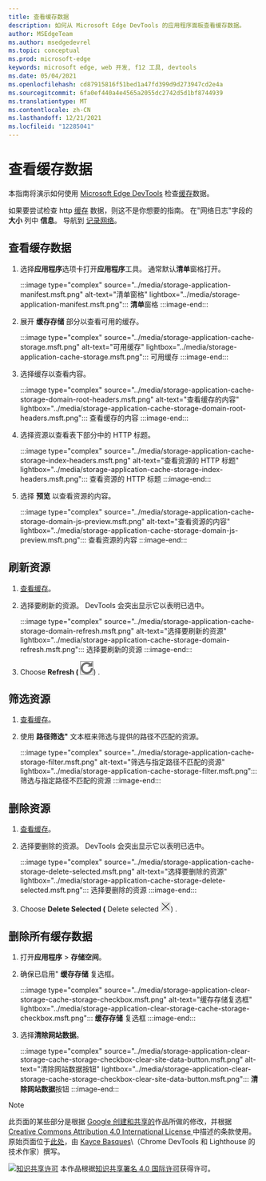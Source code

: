 ```yaml
---
title: 查看缓存数据
description: 如何从 Microsoft Edge DevTools 的应用程序面板查看缓存数据。
author: MSEdgeTeam
ms.author: msedgedevrel
ms.topic: conceptual
ms.prod: microsoft-edge
keywords: microsoft edge, web 开发, f12 工具, devtools
ms.date: 05/04/2021
ms.openlocfilehash: cd87915816f51bed1a47fd399d9d273947cd2e4a
ms.sourcegitcommit: 6fa0ef440a4e4565a2055dc2742d5d1bf8744939
ms.translationtype: MT
ms.contentlocale: zh-CN
ms.lasthandoff: 12/21/2021
ms.locfileid: "12285041"
---
```

<!-- Copyright Kayce Basques

   Licensed under the Apache License, Version 2.0 (the "License");
   you may not use this file except in compliance with the License.
   You may obtain a copy of the License at

       https://www.apache.org/licenses/LICENSE-2.0

   Unless required by applicable law or agreed to in writing, software
   distributed under the License is distributed on an "AS IS" BASIS,
   WITHOUT WARRANTIES OR CONDITIONS OF ANY KIND, either express or implied.
   See the License for the specific language governing permissions and
   limitations under the License.  -->
# <a name="view-cache-data"></a>查看缓存数据

本指南将演示如何使用 [Microsoft Edge DevTools](../../devtools-guide-chromium/index.md) 检查[缓存](https://developer.mozilla.org/docs/Web/API/Cache)数据。

如果要尝试检查 http [缓存](https://developer.mozilla.org/docs/Web/HTTP/Caching) 数据，则这不是你想要的指南。  在"网络日志"字段的 **大小** 列中 **信息**。  导航到 [记录网络](../network/index.md#log-network-activity)。


<!-- ====================================================================== -->
## <a name="view-cache-data"></a>查看缓存数据

1.  选择**应用程序**选项卡打开**应用程序**工具。  通常默认**清单**窗格打开。

    :::image type="complex" source="../media/storage-application-manifest.msft.png" alt-text="清单窗格" lightbox="../media/storage-application-manifest.msft.png":::
       **清单**窗格
    :::image-end:::

1.  展开 **缓存存储** 部分以查看可用的缓存。

    :::image type="complex" source="../media/storage-application-cache-storage.msft.png" alt-text="可用缓存" lightbox="../media/storage-application-cache-storage.msft.png":::
       可用缓存
    :::image-end:::

1.  选择缓存以查看内容。

    :::image type="complex" source="../media/storage-application-cache-storage-domain-root-headers.msft.png" alt-text="查看缓存的内容" lightbox="../media/storage-application-cache-storage-domain-root-headers.msft.png":::
       查看缓存的内容
    :::image-end:::

1.  选择资源以查看表下部分中的 HTTP 标题。

    :::image type="complex" source="../media/storage-application-cache-storage-index-headers.msft.png" alt-text="查看资源的 HTTP 标题" lightbox="../media/storage-application-cache-storage-index-headers.msft.png":::
       查看资源的 HTTP 标题
    :::image-end:::

1.  选择 **预览** 以查看资源的内容。

    :::image type="complex" source="../media/storage-application-cache-storage-domain-js-preview.msft.png" alt-text="查看资源的内容" lightbox="../media/storage-application-cache-storage-domain-js-preview.msft.png":::
       查看资源的内容
    :::image-end:::


<!-- ====================================================================== -->
## <a name="refresh-a-resource"></a>刷新资源

1.  [查看缓存](#view-cache-data)。
1.  选择要刷新的资源。  DevTools 会突出显示它以表明已选中。

    :::image type="complex" source="../media/storage-application-cache-storage-domain-refresh.msft.png" alt-text="选择要刷新的资源" lightbox="../media/storage-application-cache-storage-domain-refresh.msft.png":::
       选择要刷新的资源
    :::image-end:::

1.  Choose **Refresh (** ![ Refresh ](../media/refresh-icon.msft.png)) .


<!-- ====================================================================== -->
## <a name="filter-resources"></a>筛选资源

1.  [查看缓存](#view-cache-data)。
1.  使用 **路径筛选"** 文本框来筛选与提供的路径不匹配的资源。

    :::image type="complex" source="../media/storage-application-cache-storage-filter.msft.png" alt-text="筛选与指定路径不匹配的资源" lightbox="../media/storage-application-cache-storage-filter.msft.png":::
       筛选与指定路径不匹配的资源
    :::image-end:::


<!-- ====================================================================== -->
## <a name="delete-a-resource"></a>删除资源

1.  [查看缓存](#view-cache-data)。
1.  选择要删除的资源。  DevTools 会突出显示它以表明已选中。

    :::image type="complex" source="../media/storage-application-cache-storage-delete-selected.msft.png" alt-text="选择要删除的资源" lightbox="../media/storage-application-cache-storage-delete-selected.msft.png":::
       选择要删除的资源
    :::image-end:::

1.  Choose **Delete Selected (** Delete selected ![ ](../media/delete-icon.msft.png)) .


<!-- ====================================================================== -->
## <a name="delete-all-cache-data"></a>删除所有缓存数据

1.  打开**应用程序** > **存储空间**。
1.  确保已启用" **缓存存储** 复选框。

    :::image type="complex" source="../media/storage-application-clear-storage-cache-storage-checkbox.msft.png" alt-text="缓存存储复选框" lightbox="../media/storage-application-clear-storage-cache-storage-checkbox.msft.png":::
       **缓存存储** 复选框
    :::image-end:::

1.  选择**清除网站数据**。

    :::image type="complex" source="../media/storage-application-clear-storage-cache-storage-checkbox-clear-site-data-button.msft.png" alt-text="清除网站数据按钮" lightbox="../media/storage-application-clear-storage-cache-storage-checkbox-clear-site-data-button.msft.png":::
       **清除网站数据**按钮
    :::image-end:::


<!-- ====================================================================== -->
> [!NOTE]
> 此页面的某些部分是根据 [Google 创建和共享的](https://developers.google.com/terms/site-policies)作品所做的修改，并根据[ Creative Commons Attribution 4.0 International License ](https://creativecommons.org/licenses/by/4.0)中描述的条款使用。
> 原始页面位于[此处](https://developers.google.com/web/tools/chrome-devtools/storage/cache)，由 [Kayce Basques](https://developers.google.com/web/resources/contributors#kayce-basques)\（Chrome DevTools 和 Lighthouse 的技术作家）撰写。

[![知识共享许可](https://i.creativecommons.org/l/by/4.0/88x31.png)](https://creativecommons.org/licenses/by/4.0) 本作品根据[知识共享署名 4.0 国际许可](https://creativecommons.org/licenses/by/4.0)获得许可。
